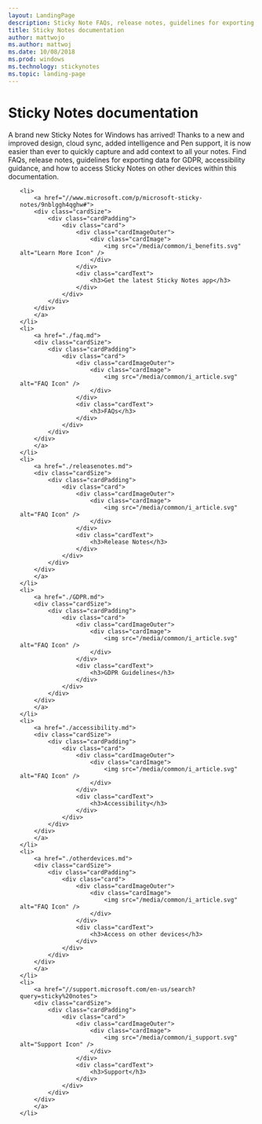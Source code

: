 ```yaml
---
layout: LandingPage
description: Sticky Note FAQs, release notes, guidelines for exporting data for GDPR, accessibility guidance, and how to access Sticky Notes on other devices.
title: Sticky Notes documentation
author: mattwojo
ms.author: mattwoj
ms.date: 10/08/2018
ms.prod: windows
ms.technology: stickynotes
ms.topic: landing-page
---
```


# Sticky Notes documentation
A brand new Sticky Notes for Windows has arrived! Thanks to a new and improved design, cloud sync, added intelligence and Pen support, it is now easier than ever to quickly capture and add context to all your notes. Find FAQs, release notes, guidelines for exporting data for GDPR, accessibility guidance, and how to access Sticky Notes on other devices within this documentation.

<ul class="panelContent cardsFTitle">
   
    <li>
        <a href="//www.microsoft.com/p/microsoft-sticky-notes/9nblggh4qghw#">
        <div class="cardSize">
            <div class="cardPadding">
                <div class="card">
                    <div class="cardImageOuter">
                        <div class="cardImage">
                            <img src="/media/common/i_benefits.svg" alt="Learn More Icon" />
                        </div>
                    </div>
                    <div class="cardText">
                        <h3>Get the latest Sticky Notes app</h3>
                    </div>
                </div>
            </div>
        </div>
        </a>
    </li>
    <li>
        <a href="./faq.md">
        <div class="cardSize">
            <div class="cardPadding">
                <div class="card">
                    <div class="cardImageOuter">
                        <div class="cardImage">
                            <img src="/media/common/i_article.svg" alt="FAQ Icon" />
                        </div>
                    </div>
                    <div class="cardText">
                        <h3>FAQs</h3>
                    </div>
                </div>
            </div>
        </div>
        </a>
    </li>
    <li>
        <a href="./releasenotes.md">
        <div class="cardSize">
            <div class="cardPadding">
                <div class="card">
                    <div class="cardImageOuter">
                        <div class="cardImage">
                            <img src="/media/common/i_article.svg" alt="FAQ Icon" />
                        </div>
                    </div>
                    <div class="cardText">
                        <h3>Release Notes</h3>
                    </div>
                </div>
            </div>
        </div>
        </a>
    </li>
    <li>
        <a href="./GDPR.md">
        <div class="cardSize">
            <div class="cardPadding">
                <div class="card">
                    <div class="cardImageOuter">
                        <div class="cardImage">
                            <img src="/media/common/i_article.svg" alt="FAQ Icon" />
                        </div>
                    </div>
                    <div class="cardText">
                        <h3>GDPR Guidelines</h3>
                    </div>
                </div>
            </div>
        </div>
        </a>
    </li>
    <li>
        <a href="./accessibility.md">
        <div class="cardSize">
            <div class="cardPadding">
                <div class="card">
                    <div class="cardImageOuter">
                        <div class="cardImage">
                            <img src="/media/common/i_article.svg" alt="FAQ Icon" />
                        </div>
                    </div>
                    <div class="cardText">
                        <h3>Accessibility</h3>
                    </div>
                </div>
            </div>
        </div>
        </a>
    </li>
    <li>
        <a href="./otherdevices.md">
        <div class="cardSize">
            <div class="cardPadding">
                <div class="card">
                    <div class="cardImageOuter">
                        <div class="cardImage">
                            <img src="/media/common/i_article.svg" alt="FAQ Icon" />
                        </div>
                    </div>
                    <div class="cardText">
                        <h3>Access on other devices</h3>
                    </div>
                </div>
            </div>
        </div>
        </a>
    </li>
    <li>
        <a href="//support.microsoft.com/en-us/search?query=sticky%20notes">
        <div class="cardSize">
            <div class="cardPadding">
                <div class="card">
                    <div class="cardImageOuter">
                        <div class="cardImage">
                            <img src="/media/common/i_support.svg" alt="Support Icon" />
                        </div>
                    </div>
                    <div class="cardText">
                        <h3>Support</h3>
                    </div>
                </div>
            </div>
        </div>
        </a>
    </li>
  </ul>